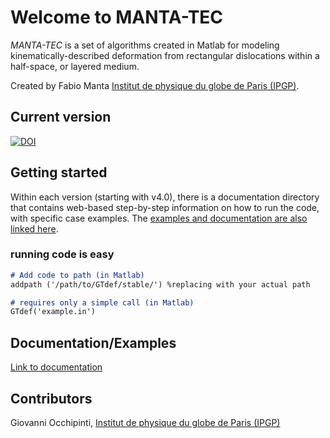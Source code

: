 # Welcome to MANTA-TEC

_MANTA-TEC_ is a set of algorithms created in Matlab for modeling kinematically-described deformation from rectangular dislocations within a half-space, or layered medium.

Created by Fabio Manta [Institut de physique du globe de Paris (IPGP)](http://www.ipgp.fr/en/user/45138).

## Current version
[![DOI](https://zenodo.org/badge/283332126.svg)](https://zenodo.org/badge/latestdoi/283332126)

## Getting started
Within each version (starting with v4.0), there is a documentation directory that contains web-based step-by-step information on how to run the code, with specific case examples.  The [examples and documentation are also linked here](./documentation/).

### running code is easy
```markdown
# Add code to path (in Matlab)
addpath ('/path/to/GTdef/stable/') %replacing with your actual path

# requires only a simple call (in Matlab)
GTdef('example.in')
```
## Documentation/Examples
[Link to documentation](./documentation/)

## Contributors
Giovanni Occhipinti, [Institut de physique du globe de Paris (IPGP)](http://www.ipgp.fr/fr/occhipinti-giovanni)  
